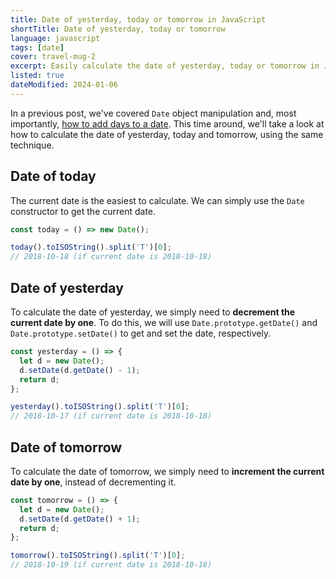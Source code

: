 ```yaml
---
title: Date of yesterday, today or tomorrow in JavaScript
shortTitle: Date of yesterday, today or tomorrow
language: javascript
tags: [date]
cover: travel-mug-2
excerpt: Easily calculate the date of yesterday, today or tomorrow in JavaScript.
listed: true
dateModified: 2024-01-06
---
```


In a previous post, we've covered `Date` object manipulation and, most importantly, [how to add days to a date](/js/s/add-minutes-hours-days-to-date#add-days-to-date). This time around, we'll take a look at how to calculate the date of yesterday, today and tomorrow, using the same technique.

## Date of today

The current date is the easiest to calculate. We can simply use the `Date` constructor to get the current date.

```js
const today = () => new Date();

today().toISOString().split('T')[0];
// 2018-10-18 (if current date is 2018-10-18)
```

## Date of yesterday

To calculate the date of yesterday, we simply need to **decrement the current date by one**. To do this, we will use `Date.prototype.getDate()` and `Date.prototype.setDate()` to get and set the date, respectively.

```js
const yesterday = () => {
  let d = new Date();
  d.setDate(d.getDate() - 1);
  return d;
};

yesterday().toISOString().split('T')[0];
// 2018-10-17 (if current date is 2018-10-18)
```

## Date of tomorrow

To calculate the date of tomorrow, we simply need to **increment the current date by one**, instead of decrementing it.

```js
const tomorrow = () => {
  let d = new Date();
  d.setDate(d.getDate() + 1);
  return d;
};

tomorrow().toISOString().split('T')[0];
// 2018-10-19 (if current date is 2018-10-18)
```
